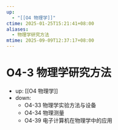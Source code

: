 ```yaml
---
up:
  - "[[O4 物理学]]"
ctime: 2025-01-25T15:21:41+08:00
aliases:
  - 物理学研究方法
mtime: 2025-09-09T12:37:17+08:00
---
```


# O4-3 物理学研究方法

- up: [[O4 物理学]]
- down:	
	- O4-33 物理学实验方法与设备
	- O4-34 物理测量
	- O4-39 电子计算机在物理学中的应用
	

